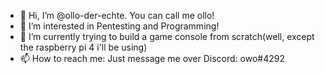 - 👋 Hi, I’m @ollo-der-echte. You can call me ollo!
- 👀 I’m interested in Pentesting and Programming!
- 🌱 I’m currently trying to build a game console from scratch(well, except the raspberry pi 4 i'll be using)
- 📫 How to reach me: Just message me over Discord: owo#4292

<!---
ollo-der-echte/ollo-der-echte is a ✨ special ✨ repository because its `README.md` (this file) appears on your GitHub profile.
You can click the Preview link to take a look at your changes.
--->
